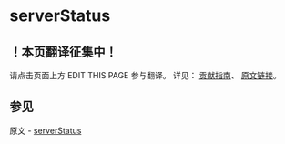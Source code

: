 # serverStatus

## ！本页翻译征集中！

请点击页面上方 EDIT THIS PAGE 参与翻译。
详见：
[贡献指南]( https://github.com/JinMuInfo/MongoDB-Manual-zh/blob/master/CONTRIBUTING.md )、
[原文链接](  https://docs.mongodb.com/manual/reference/command/serverStatus/  )。

## 参见

原文 - [serverStatus]( https://docs.mongodb.com/manual/reference/command/serverStatus/ )

